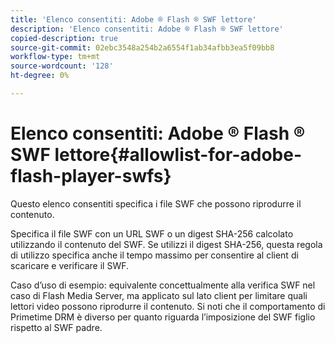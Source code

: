 ```yaml
---
title: 'Elenco consentiti: Adobe ® Flash ® SWF lettore'
description: 'Elenco consentiti: Adobe ® Flash ® SWF lettore'
copied-description: true
source-git-commit: 02ebc3548a254b2a6554f1ab34afbb3ea5f09bb8
workflow-type: tm+mt
source-wordcount: '128'
ht-degree: 0%

---
```


# Elenco consentiti: Adobe ® Flash ® SWF lettore{#allowlist-for-adobe-flash-player-swfs}

Questo elenco consentiti specifica i file SWF che possono riprodurre il contenuto.

Specifica il file SWF con un URL SWF o un digest SHA-256 calcolato utilizzando il contenuto del SWF. Se utilizzi il digest SHA-256, questa regola di utilizzo specifica anche il tempo massimo per consentire al client di scaricare e verificare il SWF.

Caso d’uso di esempio: equivalente concettualmente alla verifica SWF nel caso di Flash Media Server, ma applicato sul lato client per limitare quali lettori video possono riprodurre il contenuto. Si noti che il comportamento di Primetime DRM è diverso per quanto riguarda l’imposizione del SWF figlio rispetto al SWF padre.
